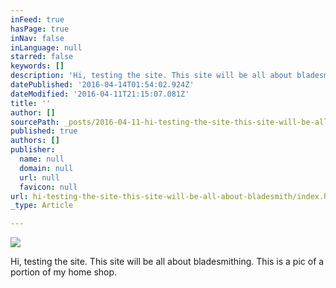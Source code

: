 ```yaml
---
inFeed: true
hasPage: true
inNav: false
inLanguage: null
starred: false
keywords: []
description: 'Hi, testing the site. This site will be all about bladesmithing. This is a pic of a portion of my home shop.'
datePublished: '2016-04-14T01:54:02.924Z'
dateModified: '2016-04-11T21:15:07.081Z'
title: ''
author: []
sourcePath: _posts/2016-04-11-hi-testing-the-site-this-site-will-be-all-about-bladesmith.md
published: true
authors: []
publisher:
  name: null
  domain: null
  url: null
  favicon: null
url: hi-testing-the-site-this-site-will-be-all-about-bladesmith/index.html
_type: Article

---
```

![](https://the-grid-user-content.s3-us-west-2.amazonaws.com/b429d384-7b07-4595-96f6-d1803b467b92.jpg)

Hi, testing the site. This site will be all about bladesmithing. This is a pic of a portion of my home shop.